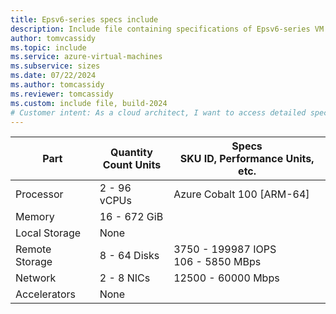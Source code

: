 ```yaml
---
title: Epsv6-series specs include
description: Include file containing specifications of Epsv6-series VM sizes.
author: tomvcassidy
ms.topic: include
ms.service: azure-virtual-machines
ms.subservice: sizes
ms.date: 07/22/2024
ms.author: tomcassidy
ms.reviewer: tomcassidy
ms.custom: include file, build-2024
# Customer intent: As a cloud architect, I want to access detailed specifications of Epsv6-series VM sizes, so that I can determine the appropriate VM configuration for my workloads based on processing power, memory, and networking capabilities.
---
```

| Part | Quantity <br>Count Units | Specs <br>SKU ID, Performance Units, etc.  |
|---|---|---|
| Processor      | 2 - 96  vCPUs       | Azure Cobalt 100 [ARM-64]                      |
| Memory         | 16 - 672  GiB        |                         |
| Local Storage  | None                 |                            |
| Remote Storage | 8 - 64 Disks         | 3750 - 199987 IOPS <br>106 - 5850 MBps     |
| Network        | 2 - 8  NICs          | 12500 - 60000  Mbps           |
| Accelerators   | None                 |                          |
